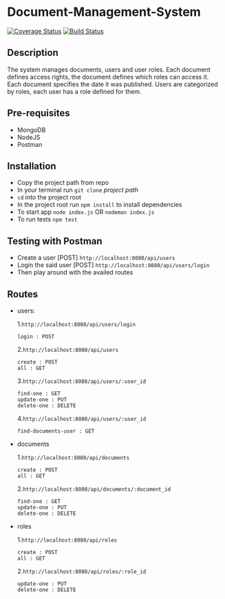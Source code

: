 # Document-Management-System

[![Coverage Status](https://coveralls.io/repos/github/andela-jwarugu/Document-Management-System/badge.svg?branch=develop)](https://coveralls.io/github/andela-jwarugu/Document-Management-System?branch=develop)
[![Build Status](https://travis-ci.org/andela-jwarugu/Document-Management-System.svg?branch=develop)](https://travis-ci.org/andela-jwarugu/Document-Management-System)

## Description

The system manages documents, users and user roles. Each document defines access rights, the document defines which roles can access it.  Each document specifies the date it was published. Users are categorized by roles, each user has a role defined for them.

## Pre-requisites

* MongoDB
* NodeJS
* Postman

## Installation

* Copy the project path from repo
* In your terminal run `git clone` _project path_
* `cd` into the project root
* In the project root run `npm install` to install dependencies
* To start app `node index.js` OR `nodemon index.js`
* To run tests `npm test`

## Testing with Postman

* Create a user [POST] `http://localhost:8080/api/users`
* Login the said user [POST] `http://localhost:8080/api/users/login`
* Then play around with the availed routes

## Routes

* users:

  1.`http://localhost:8080/api/users/login`

      login : POST

  2.`http://localhost:8080/api/users`

      create : POST
      all : GET

  3.`http://localhost:8080/api/users/:user_id`

      find-one : GET
      update-one : PUT
      delete-one : DELETE

  4.`http://localhost:8080/api/users/:user_id`

      find-documents-user : GET

* documents

  1.`http://localhost:8080/api/documents`

      create : POST
      all : GET

  2.`http://localhost:8080/api/documents/:document_id`

      find-one : GET
      update-one : PUT
      delete-one : DELETE

* roles

  1.`http://localhost:8080/api/roles`

      create : POST
      all : GET

  2.`http://localhost:8080/api/roles/:role_id`

      update-one : PUT
      delete-one : DELETE
